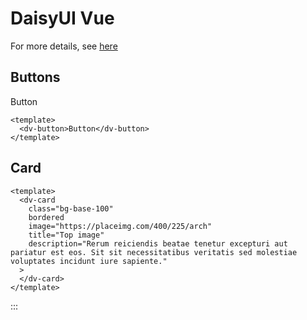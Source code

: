 # DaisyUI Vue

For more details, see [here](https://github.com/daief/daisyui-vue)

## Buttons

<dv-button>Button</dv-button>

```vue{3}
<template>
  <dv-button>Button</dv-button>
</template>
```

## Card

<dv-card class="bg-base-100" bordered image="https://placeimg.com/400/225/arch" title="Top image" description="Rerum reiciendis beatae tenetur excepturi aut pariatur est eos. Sit sit necessitatibus veritatis sed molestiae voluptates incidunt iure sapiente.">
  </dv-card>

```vue{3}
<template>
  <dv-card
    class="bg-base-100"
    bordered
    image="https://placeimg.com/400/225/arch"
    title="Top image"
    description="Rerum reiciendis beatae tenetur excepturi aut pariatur est eos. Sit sit necessitatibus veritatis sed molestiae voluptates incidunt iure sapiente."
  >
  </dv-card>
</template>
```

:::
